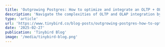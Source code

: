 ```yaml
---
title: 'Outgrowing Postgres: How to optimize and integrate an OLTP + OLAP stack'
description: 'Navigate the complexities of OLTP and OLAP integration by choosing simple, scalable data movement patterns that reduce infrastructure overhead and keep your focus on building great products for users.'
type: 'article'
url: 'https://www.tinybird.co/blog-posts/outgrowing-postgres-how-to-optimize-and-integrate-an-oltp-olap-stack'
date: '2025-02-27'
publication: 'Tinybird Blog'
image: '/media/tinybird-blog.png'
---
```

